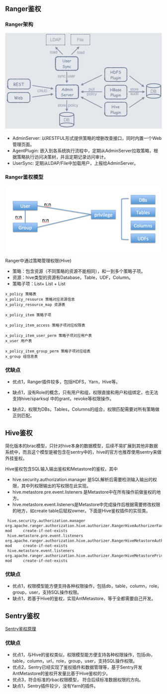 ## Ranger鉴权
### Ranger架构

![Ranger架构.png | center](Ranger_1.png)

* AdminServer: 以RESTFUL形式提供策略的增删改查接口，同时内置一个Web管理页面。
* AgentPlugin: 嵌入到各系统执行流程中，定期从AdminServer拉取策略，根据策略执行访问决策树，并且定期记录访问审计。
* UserSync: 定期从LDAP/File中加载用户，上报给AdminServer。


### Ranger鉴权模型
![Ranger鉴权模型.png | center](Ranger_2.png)

Ranger中通过策略管理权限(Hive)
* 策略：包含资源（不同策略的资源不能相同），和一到多个策略子项。
* 资源：hive类型的资源有Database，Table，UDF，Column。
* 策略子项：List+ List + List


```
x_policy 策略表
x_policy_resource 策略对应资源信息
x_policy_resource_map 资源表

x_policy_item 策略子项

x_policy_item_access 策略子项对应权限表

x_policy_item_user_perm 策略子项对应用户表
x_user 用户表

x_policy_item_group_perm 策略子项对应组表
x_group 组信息表
```

### 优缺点
* 优点1，Ranger插件较多，包括HDFS，Yarn，Hive等。

* 缺点1，没有Role的概念，只有用户和组，权限直接和用户和组绑定，也无法支持hive/sparksql 中的grant，revoke等权限操作。
* 缺点2，权限为DBs，Tables，Columns的组合，权限匹配需要对所有策略做正则匹配。


## Hive鉴权
简化版本的brac模型，只针对hive本身的数据模型，后续不易扩展到其他非数据系统中，而且这个模型是被包含在sentry中的，hive的官方也推荐使用sentry来做外挂鉴权。

Hive鉴权包含SQL输入输出鉴权和Metastore的鉴权，其中

* hive.security.authorization.manager 是SQL解析后需要检测输入输出的权限，其中列权限输出的写权限在此实现。
* hive.metastore.pre.event.listeners 是Metastore中在所有操作前做鉴权的地方。
* hive.metastore.event.listeners是Metastore中完成操作后根据需要修改权限的地方，如create table后赋权owner。下面是Hive鉴权插件的实现类。

```
 hive.security.authorization.manager	org.apache.ranger.authorization.hive.authorizer.RangerHiveAuthorizerFactory		mod		create-if-not-exists
 hive.metastore.pre.event.listeners	org.apache.ranger.authorization.hive.authorizer.RangerHiveMetastoreAuthorizer		mod		create-if-not-exists
 hive.metastore.event.listeners		org.apache.ranger.authorization.hive.authorizer.RangerHiveMetastorePrivilegeHandler	mod		create-if-not-exists
```

### 优缺点
* 优点1，权限模型能方便支持各种权限操作，包括db，table，column，role，group，user，支持SQL操作权限。
* 缺点1，若基于Hive的鉴权，实现AntMetastore，等于全都需要自己开发。


## Sentry鉴权
[Sentry鉴权原理](Sentry鉴权原理.md)

### 优缺点
* 优点1，与Hive的鉴权类似，权限模型能方便支持各种权限操作，包括db，table，column，url，role，group，user，支持SQL操作权限。
* 优点2，Sentry已经实现了鉴权插件和数据管理等，基于Sentry开发AntMetastore的鉴权开发量比基于Hive鉴权的少。
* 优点3，符合标准的rbac权限模型， 符合后续标准数据权限的方向。
* 缺点1，Sentry插件较少，没有Yarn的插件。

